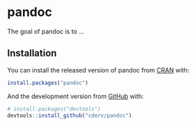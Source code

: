 
<!-- README.md is generated from README.Rmd. Please edit that file -->

# pandoc

<!-- badges: start -->
<!-- badges: end -->

The goal of pandoc is to …

## Installation

You can install the released version of pandoc from
[CRAN](https://CRAN.R-project.org) with:

``` r
install.packages("pandoc")
```

And the development version from [GitHub](https://github.com/) with:

``` r
# install.packages("devtools")
devtools::install_github("cderv/pandoc")
```
